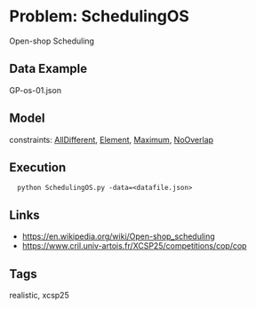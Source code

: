# Problem: SchedulingOS

Open-shop Scheduling

## Data Example
  GP-os-01.json

## Model
  constraints: [AllDifferent](https://pycsp.org/documentation/constraints/AllDifferent), [Element](https://pycsp.org/documentation/constraints/Element), [Maximum](https://pycsp.org/documentation/constraints/Maximum), [NoOverlap](https://pycsp.org/documentation/constraints/NoOverlap)

## Execution
```
  python SchedulingOS.py -data=<datafile.json>
```

## Links
  - https://en.wikipedia.org/wiki/Open-shop_scheduling
  - https://www.cril.univ-artois.fr/XCSP25/competitions/cop/cop

## Tags
  realistic, xcsp25
